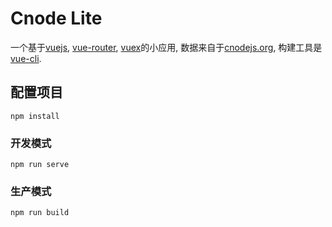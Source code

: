# Cnode Lite
一个基于[vuejs](https://vuejs.org), [vue-router](https://router.vuejs.org), [vuex](https://vuex.vuejs.org)的小应用, 数据来自于[cnodejs.org](https://cnodejs.org), 构建工具是[vue-cli](https://cli.vuejs.org).

## 配置项目
```
npm install
```

### 开发模式
```
npm run serve
```

### 生产模式
```
npm run build
```
